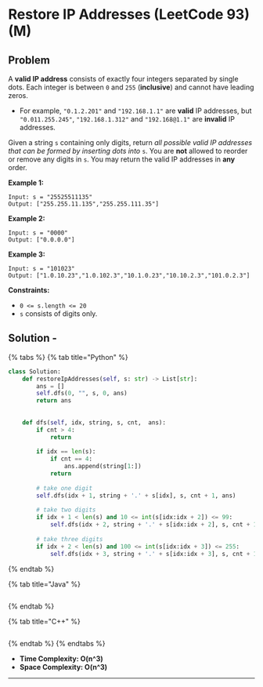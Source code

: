 # Restore IP Addresses (LeetCode 93) (M)

## Problem

A **valid IP address** consists of exactly four integers separated by single dots. Each integer is between `0` and `255` (**inclusive**) and cannot have leading zeros.

* For example, `"0.1.2.201"` and `"192.168.1.1"` are **valid** IP addresses, but `"0.011.255.245"`, `"192.168.1.312"` and `"192.168@1.1"` are **invalid** IP addresses.

Given a string `s` containing only digits, return _all possible valid IP addresses that can be formed by inserting dots into_ `s`. You are **not** allowed to reorder or remove any digits in `s`. You may return the valid IP addresses in **any** order.

&#x20;

**Example 1:**

```
Input: s = "25525511135"
Output: ["255.255.11.135","255.255.111.35"]
```

**Example 2:**

```
Input: s = "0000"
Output: ["0.0.0.0"]
```

**Example 3:**

```
Input: s = "101023"
Output: ["1.0.10.23","1.0.102.3","10.1.0.23","10.10.2.3","101.0.2.3"]
```

&#x20;

**Constraints:**

* `0 <= s.length <= 20`
* `s` consists of digits only.

## Solution - &#x20;

{% tabs %}
{% tab title="Python" %}
```python
class Solution:
    def restoreIpAddresses(self, s: str) -> List[str]:
        ans = []
        self.dfs(0, "", s, 0, ans)
        return ans
    
    
    def dfs(self, idx, string, s, cnt,  ans):
        if cnt > 4:
            return 
        
        if idx == len(s):
            if cnt == 4:
                ans.append(string[1:])
            return 
            
        # take one digit
        self.dfs(idx + 1, string + '.' + s[idx], s, cnt + 1, ans)
        
        # take two digits
        if idx + 1 < len(s) and 10 <= int(s[idx:idx + 2]) <= 99:
            self.dfs(idx + 2, string + '.' + s[idx:idx + 2], s, cnt + 1, ans)
        
        # take three digits
        if idx + 2 < len(s) and 100 <= int(s[idx:idx + 3]) <= 255:
            self.dfs(idx + 3, string + '.' + s[idx:idx + 3], s, cnt + 1, ans)
```
{% endtab %}

{% tab title="Java" %}
```java
```
{% endtab %}

{% tab title="C++" %}
```cpp
```
{% endtab %}
{% endtabs %}

* **Time Complexity: O(n^3)**
* **Space Complexity: O(n^3)**

****

